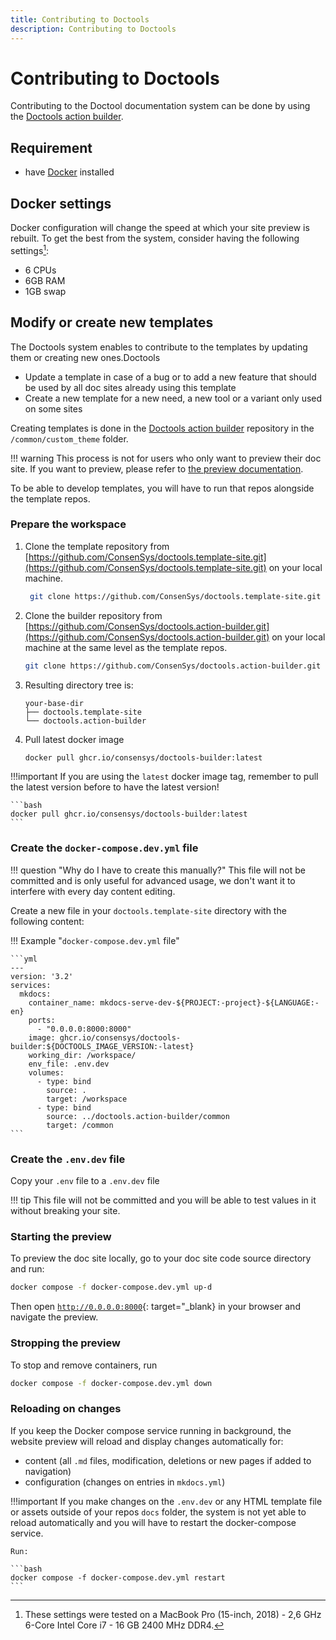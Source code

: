 ```yaml
---
title: Contributing to Doctools
description: Contributing to Doctools
---
```


# Contributing to Doctools

Contributing to the Doctool documentation system can be done by using the [Doctools action builder].

## Requirement

- have [Docker](https://docs.docker.com/get-docker/) installed

## Docker settings

Docker configuration will change the speed at which your site preview is rebuilt.
To get the best from the system, consider having the following settings[^1]:

- 6 CPUs
- 6GB RAM
- 1GB swap

[^1]:
    These settings were tested on a MacBook Pro (15-inch, 2018) - 2,6 GHz 6-Core Intel Core i7 - 16 GB 2400 MHz DDR4.

## Modify or create new templates

The Doctools system enables to contribute to the templates by updating them or creating new ones.Doctools

- Update a template in case of a bug or to add a new feature that should be used by all doc sites already using this template
- Create a new template for a new need, a new tool or a variant only used on some sites

Creating templates is done in the [Doctools action builder] repository in the `/common/custom_theme` folder.

!!! warning
    This process is not for users who only want to preview their doc site.
    If you want to preview, please refer to [the preview documentation](../preview_the_doc_site/index.md).

To be able to develop templates, you will have to run that repos alongside the template repos.

### Prepare the workspace

1. Clone the template repository from [https://github.com/ConsenSys/doctools.template-site.git](https://github.com/ConsenSys/doctools.template-site.git) on your local machine.

   ```bash
    git clone https://github.com/ConsenSys/doctools.template-site.git
    ```

1. Clone the builder repository from [https://github.com/ConsenSys/doctools.action-builder.git](https://github.com/ConsenSys/doctools.action-builder.git) on your local machine at the same level as the template repos.

    ```bash
    git clone https://github.com/ConsenSys/doctools.action-builder.git
    ```

1. Resulting directory tree is:

    ```text
    your-base-dir
    ├── doctools.template-site
    └── doctools.action-builder
    ```

1. Pull latest docker image

    ```bash
    docker pull ghcr.io/consensys/doctools-builder:latest
    ```

!!!important
    If you are using the `latest` docker image tag, remember to pull the latest version before to have the latest version!

    ```bash
    docker pull ghcr.io/consensys/doctools-builder:latest
    ```

### Create the `docker-compose.dev.yml` file

!!! question "Why do I have to create this manually?"
    This file will not be committed and is only useful for advanced usage,
    we don't want it to interfere with every day content editing.

Create a new file in your `doctools.template-site` directory with the following content:

!!! Example "`docker-compose.dev.yml` file"

    ```yml
    ---
    version: '3.2'
    services:
      mkdocs:
        container_name: mkdocs-serve-dev-${PROJECT:-project}-${LANGUAGE:-en}
        ports:
          - "0.0.0.0:8000:8000"
        image: ghcr.io/consensys/doctools-builder:${DOCTOOLS_IMAGE_VERSION:-latest}
        working_dir: /workspace/
        env_file: .env.dev
        volumes:
          - type: bind
            source: .
            target: /workspace
          - type: bind
            source: ../doctools.action-builder/common
            target: /common
    ```

### Create the `.env.dev` file

Copy your `.env` file to a `.env.dev` file

!!! tip
    This file will not be committed and you will be able to test values in it without breaking your site.

### Starting the preview

To preview the doc site locally, go to your doc site code source directory and run:

```bash
docker compose -f docker-compose.dev.yml up-d
```

Then open [`http://0.0.0.0:8000`](http://0.0.0.0:8000){: target="_blank} in your browser and navigate the preview.

### Stropping the preview

To stop and remove containers, run
```bash
docker compose -f docker-compose.dev.yml down
```

### Reloading on changes

If you keep the Docker compose service running in background,
the website preview will reload and display changes automatically for:

- content (all `.md` files, modification, deletions or new pages if added to navigation)
- configuration (changes on entries in `mkdocs.yml`)

!!!important
    If you make changes on the `.env.dev` or any HTML template file or assets outside of your repos `docs` folder,
    the system is not yet able to reload automatically and you will have to restart the docker-compose service.

    Run:

    ```bash
    docker compose -f docker-compose.dev.yml restart
    ```

[Doctools action builder]: https://github.com/ConsenSys/doctools.action-builder
